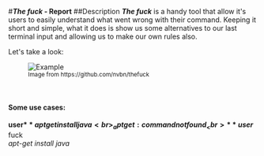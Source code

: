 #**_The fuck_ - Report**
##Description
_**The fuck**_ is a handy tool that allow it's users to easily understand what went wrong with their command.
Keeping it short and simple, what it does is show us some alternatives to our last terminal input and allowing us to make our own rules also.

Let's take a look:

<figure>
    <img src='https://raw.githubusercontent.com/nvbn/thefuck/master/example.gif' alt='Example' /><br>
  <sup>Image from https://github.com/nvbn/thefuck<sup>
</figure>
<br>

#### Some use cases:

**user$** aptget install java<br>
_aptget: command not found_<br>
**user$** fuck<br>
_apt-get install java_<br>

